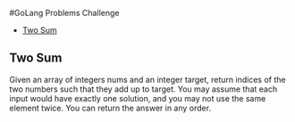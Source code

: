 #GoLang Problems Challenge

- [Two Sum](https://github.com/alibugrat/go-problems-challenge/blob/main/README.md#L8)


## Two Sum

Given an array of integers nums and an integer target, return indices of the two numbers such that they add up to target. You may assume that each input would have exactly one solution, and you may not use the same element twice. You can return the answer in any order.


